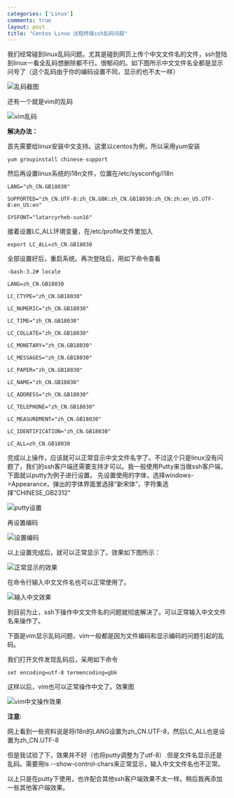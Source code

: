 ```yaml
---
categories: ['Linux']
comments: true
layout: post
title: "Centos Linux 远程终端ssh乱码问题"
---
```


我们经常碰到linux乱码问题。尤其是碰到网页上传个中文文件名的文件，ssh登陆到linux一看全乱码想删除都不行。很郁闷的。如下图所示中文文件名全都是显示问号了（这个乱码由于你的编码设置不同，显示的也不太一样）

![乱码截图](http://farm9.staticflickr.com/8094/8513901709_166ee71c2c.jpg)

还有一个就是vim的乱码

![vim乱码](http://farm9.staticflickr.com/8235/8513903997_2edf6ef68a_m.jpg)

**解决办法：**

首先需要给linux安装中文支持。这里以centos为例，所以采用yum安装

`yum groupinstall chinese-support`

然后再设置linux系统的i18n文件，位置在/etc/sysconfig/i18n

```
LANG="zh_CN.GB18030"

SUPPORTED="zh_CN.UTF-8:zh_CN.GBK:zh_CN.GB18030:zh_CN:zh:en_US.UTF-8:en_US:en"

SYSFONT="latarcyrheb-sun16"
```

接着设置LC_ALL环境变量，在/etc/profile文件里加入

`export LC_ALL=zh_CN.GB18030`

全部设置好后，重启系统。再次登陆后，用如下命令查看

```
-bash-3.2# locale

LANG=zh_CN.GB18030

LC_CTYPE="zh_CN.GB18030"

LC_NUMERIC="zh_CN.GB18030"

LC_TIME="zh_CN.GB18030"

LC_COLLATE="zh_CN.GB18030"

LC_MONETARY="zh_CN.GB18030"

LC_MESSAGES="zh_CN.GB18030"

LC_PAPER="zh_CN.GB18030"

LC_NAME="zh_CN.GB18030"

LC_ADDRESS="zh_CN.GB18030"

LC_TELEPHONE="zh_CN.GB18030"

LC_MEASUREMENT="zh_CN.GB18030"

LC_IDENTIFICATION="zh_CN.GB18030"

LC_ALL=zh_CN.GB18030
```

完成以上操作，应该就可以正常显示中文文件名字了。不过这个只是linux没有问题了，我们的ssh客户端还需要支持才可以。我一般使用Putty来当做ssh客户端，下面就以putty为例子进行设置。
先设置使用的字体，选择windows->Appearance，弹出的字体界面里选择“新宋体”，字符集选择“CHINESE_GB2312”

![putty设置](http://farm9.staticflickr.com/8369/8513908051_06d0c35864_z.jpg)

再设置编码

![设置编码](http://farm9.staticflickr.com/8225/8513910593_16685f713a.jpg)

以上设置完成后，就可以正常显示了。效果如下图所示：

![正常显示的效果](http://farm9.staticflickr.com/8379/8515025280_c0816e5461.jpg)

在命令行输入中文文件名也可以正常使用了。

![输入中文效果](http://farm9.staticflickr.com/8097/8515027934_4514657da8_m.jpg)

到目前为止，ssh下操作中文文件名的问题就彻底解决了。可以正常输入中文文件名来操作了。

下面是vim显示乱码问题，vim一般都是因为文件编码和显示编码的问题引起的乱码。

我们打开文件发现乱码后，采用如下命令

`set encoding=utf-8 termencoding=gbk`

这样以后，vim也可以正常操作中文了。效果图

![vim中文操作效果](http://farm9.staticflickr.com/8248/8515031904_d608be830d_z.jpg)


**注意:**

网上看到一些资料说是将i18n的LANG设置为zh_CN.UTF-8，然后LC_ALL也是设置为zh_CN.UTF-8

但是我试验了下，效果并不好（也将putty调整为了utf-8）.但是文件名显示还是乱码。需要用ls --show-control-chars来正常显示，输入中文文件名也不正常。

以上只是在putty下使用，也许配合其他ssh客户端效果不太一样。稍后我再添加一些其他客户端效果。

